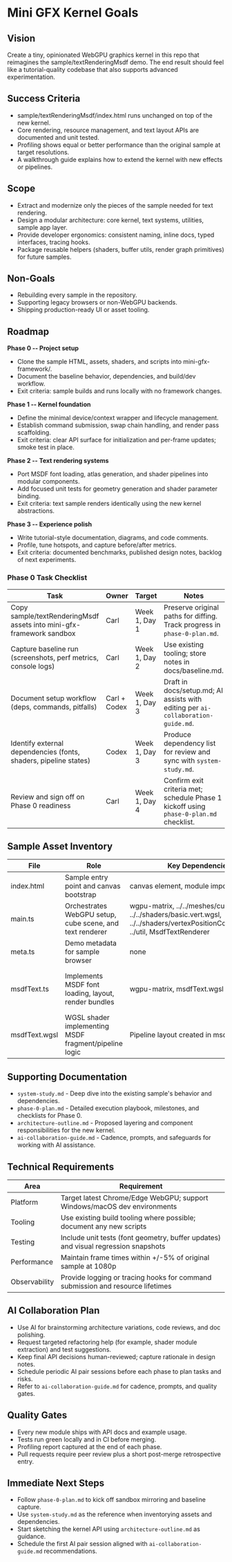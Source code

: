 # Mini GFX Kernel Goals

## Vision
Create a tiny, opinionated WebGPU graphics kernel in this repo that reimagines the sample/textRenderingMsdf demo.
The end result should feel like a tutorial-quality codebase that also supports advanced experimentation.

## Success Criteria
- sample/textRenderingMsdf/index.html runs unchanged on top of the new kernel.
- Core rendering, resource management, and text layout APIs are documented and unit tested.
- Profiling shows equal or better performance than the original sample at target resolutions.
- A walkthrough guide explains how to extend the kernel with new effects or pipelines.

## Scope
- Extract and modernize only the pieces of the sample needed for text rendering.
- Design a modular architecture: core kernel, text systems, utilities, sample app layer.
- Provide developer ergonomics: consistent naming, inline docs, typed interfaces, tracing hooks.
- Package reusable helpers (shaders, buffer utils, render graph primitives) for future samples.

## Non-Goals
- Rebuilding every sample in the repository.
- Supporting legacy browsers or non-WebGPU backends.
- Shipping production-ready UI or asset tooling.

## Roadmap
**Phase 0 -- Project setup**
- Clone the sample HTML, assets, shaders, and scripts into mini-gfx-framework/.
- Document the baseline behavior, dependencies, and build/dev workflow.
- Exit criteria: sample builds and runs locally with no framework changes.

**Phase 1 -- Kernel foundation**
- Define the minimal device/context wrapper and lifecycle management.
- Establish command submission, swap chain handling, and render pass scaffolding.
- Exit criteria: clear API surface for initialization and per-frame updates; smoke test in place.

**Phase 2 -- Text rendering systems**
- Port MSDF font loading, atlas generation, and shader pipelines into modular components.
- Add focused unit tests for geometry generation and shader parameter binding.
- Exit criteria: text sample renders identically using the new kernel abstractions.

**Phase 3 -- Experience polish**
- Write tutorial-style documentation, diagrams, and code comments.
- Profile, tune hotspots, and capture before/after metrics.
- Exit criteria: documented benchmarks, published design notes, backlog of next experiments.

### Phase 0 Task Checklist
| Task | Owner | Target | Notes |
| --- | --- | --- | --- |
| Copy sample/textRenderingMsdf assets into mini-gfx-framework sandbox | Carl | Week 1, Day 1 | Preserve original paths for diffing. Track progress in `phase-0-plan.md`. |
| Capture baseline run (screenshots, perf metrics, console logs) | Carl | Week 1, Day 2 | Use existing tooling; store notes in docs/baseline.md. |
| Document setup workflow (deps, commands, pitfalls) | Carl + Codex | Week 1, Day 3 | Draft in docs/setup.md; AI assists with editing per `ai-collaboration-guide.md`. |
| Identify external dependencies (fonts, shaders, pipeline states) | Codex | Week 1, Day 3 | Produce dependency list for review and sync with `system-study.md`. |
| Review and sign off on Phase 0 readiness | Carl | Week 1, Day 4 | Confirm exit criteria met; schedule Phase 1 kickoff using `phase-0-plan.md` checklist. |

## Sample Asset Inventory
| File | Role | Key Dependencies | Notes |
| --- | --- | --- | --- |
| index.html | Sample entry point and canvas bootstrap | canvas element, module import of main.ts | Reference HTML to mirror in new kernel. |
| main.ts | Orchestrates WebGPU setup, cube scene, and text renderer | wgpu-matrix, ../../meshes/cube, ../../shaders/basic.vert.wgsl, ../../shaders/vertexPositionColor.frag.wgsl, ../util, MsdfTextRenderer | Loads font atlas ../../assets/font/ya-hei-ascii-msdf.json. |
| meta.ts | Demo metadata for sample browser | none | Contains links to source files for documentation. |
| msdfText.ts | Implements MSDF font loading, layout, render bundles | wgpu-matrix, msdfText.wgsl | Exposes MsdfTextRenderer, MsdfFont, measurement helpers. |
| msdfText.wgsl | WGSL shader implementing MSDF fragment/pipeline logic | Pipeline layout created in msdfText.ts | Requires MSDF uniforms and texture bindings. |

## Supporting Documentation
- `system-study.md` - Deep dive into the existing sample's behavior and dependencies.
- `phase-0-plan.md` - Detailed execution playbook, milestones, and checklists for Phase 0.
- `architecture-outline.md` - Proposed layering and component responsibilities for the new kernel.
- `ai-collaboration-guide.md` - Cadence, prompts, and safeguards for working with AI assistance.

## Technical Requirements
| Area | Requirement |
| --- | --- |
| Platform | Target latest Chrome/Edge WebGPU; support Windows/macOS dev environments |
| Tooling | Use existing build tooling where possible; document any new scripts |
| Testing | Include unit tests (font geometry, buffer updates) and visual regression snapshots |
| Performance | Maintain frame times within +/-5% of original sample at 1080p |
| Observability | Provide logging or tracing hooks for command submission and resource lifetimes |

## AI Collaboration Plan
- Use AI for brainstorming architecture variations, code reviews, and doc polishing.
- Request targeted refactoring help (for example, shader module extraction) and test suggestions.
- Keep final API decisions human-reviewed; capture rationale in design notes.
- Schedule periodic AI pair sessions before each phase to plan tasks and risks.
- Refer to `ai-collaboration-guide.md` for cadence, prompts, and quality gates.

## Quality Gates
- Every new module ships with API docs and example usage.
- Tests run green locally and in CI before merging.
- Profiling report captured at the end of each phase.
- Pull requests require peer review plus a short post-merge retrospective entry.

## Immediate Next Steps
- Follow `phase-0-plan.md` to kick off sandbox mirroring and baseline capture.
- Use `system-study.md` as the reference when inventorying assets and dependencies.
- Start sketching the kernel API using `architecture-outline.md` as guidance.
- Schedule the first AI pair session aligned with `ai-collaboration-guide.md` recommendations.

